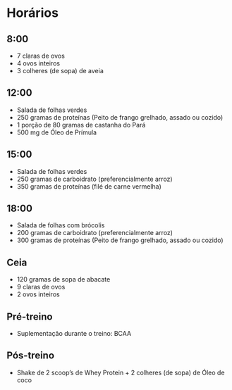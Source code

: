 # Horários

## 8:00

- 7 claras de ovos
- 4 ovos inteiros
- 3 colheres (de sopa) de aveia

## 12:00

- Salada de folhas verdes
- 250 gramas de proteínas (Peito de frango grelhado, assado ou cozido)
- 1 porção de 80 gramas de castanha do Pará
- 500 mg de Óleo de Prímula

## 15:00

- Salada de folhas verdes
- 250 gramas de carboidrato (preferencialmente arroz)
- 350 gramas de proteínas (filé de carne vermelha)

## 18:00

- Salada de folhas com brócolis
- 200 gramas de carboidrato (preferencialmente arroz)
- 300 gramas de proteínas (Peito de frango grelhado, assado ou cozido)

## Ceia

- 120 gramas de sopa de abacate
- 9 claras de ovos
- 2 ovos inteiros

## Pré-treino

- Suplementação durante o treino: BCAA

## Pós-treino

- Shake de 2 scoop’s de Whey Protein + 2 colheres (de sopa) de Óleo de coco
